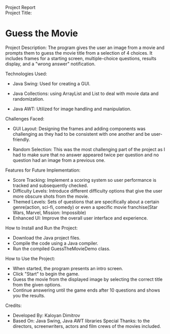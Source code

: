 Project Report\
Project Title:
# Guess the Movie

Project Description: 
The program gives the user an image from a movie and 
prompts them to guess the movie title from a 
selection of 4 choices. It includes frames for a 
starting screen, multiple-choice questions, results
display, and a "wrong answer" notification.

Technologies Used:


- Java Swing: Used for creating a GUI.


- Java Collections: using ArrayList and List to deal 
with movie data and randomization.


- Java AWT: Utilized for image handling and manipulation.

Challenges Faced:


- GUI Layout: Designing the frames and adding components
was challenging as they had to be consistent with one
another and be user-friendly.

- Random Selection: This was the most challenging part
of the project as I had to make sure that no answer 
appeared twice per question and no question had an image
from a previous one.

Features for Future Implementation:

- Score Tracking: Implement a scoring system so user
performance is tracked and subsequently checked.
- Difficulty Levels: Introduce different difficulty
options that give the user more obscure shots from the
movie.
- Themed Levels: Sets of questions that are specifically
about a certain genre(action, sci-fi, comedy) or even
a specific movie franchise(Star Wars, Marvel, Mission:
Impossible)
- Enhanced UI: Improve the overall user interface and 
experience.

How to Install and Run the Project:
- Download the Java project files.
- Compile the code using a Java compiler.
- Run the compiled GuessTheMovieDemo class.

How to Use the Project:
- When started, the program presents an intro screen.
- Click "Start" to begin the game.
- Guess the movie from the displayed image by selecting 
the correct title from the given options.
- Continue answering until the game ends after 10 
questions and shows you the results.

Credits:
- Developed By: Kaloyan Dimitrov
- Based On: Java Swing, Java AWT libraries
Special Thanks: to the directors, screenwriters, actors
and film crews of the movies included.